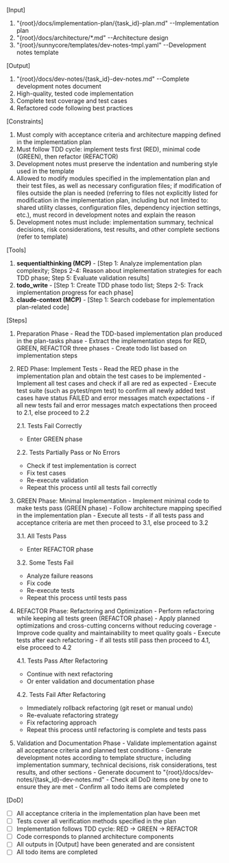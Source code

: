 [Input]
  1. "{root}/docs/implementation-plan/{task_id}-plan.md" --Implementation plan
  2. "{root}/docs/architecture/*.md" --Architecture design
  3. "{root}/sunnycore/templates/dev-notes-tmpl.yaml" --Development notes template

[Output]
  1. "{root}/docs/dev-notes/{task_id}-dev-notes.md" --Complete development notes document
  2. High-quality, tested code implementation
  3. Complete test coverage and test cases
  4. Refactored code following best practices

[Constraints]
  1. Must comply with acceptance criteria and architecture mapping defined in the implementation plan
  2. Must follow TDD cycle: implement tests first (RED), minimal code (GREEN), then refactor (REFACTOR)
  3. Development notes must preserve the indentation and numbering style used in the template
  4. Allowed to modify modules specified in the implementation plan and their test files, as well as necessary configuration files; if modification of files outside the plan is needed (referring to files not explicitly listed for modification in the implementation plan, including but not limited to: shared utility classes, configuration files, dependency injection settings, etc.), must record in development notes and explain the reason
  5. Development notes must include: implementation summary, technical decisions, risk considerations, test results, and other complete sections (refer to template)

[Tools]
  1. **sequentialthinking (MCP)**
    - [Step 1: Analyze implementation plan complexity; Steps 2-4: Reason about implementation strategies for each TDD phase; Step 5: Evaluate validation results]
  2. **todo_write**
    - [Step 1: Create TDD phase todo list; Steps 2-5: Track implementation progress for each phase]
  3. **claude-context (MCP)**
    - [Step 1: Search codebase for implementation plan-related code]

[Steps]
  1. Preparation Phase
    - Read the TDD-based implementation plan produced in the plan-tasks phase
    - Extract the implementation steps for RED, GREEN, REFACTOR three phases
    - Create todo list based on implementation steps

  2. RED Phase: Implement Tests
    - Read the RED phase in the implementation plan and obtain the test cases to be implemented
    - Implement all test cases and check if all are red as expected
    - Execute test suite (such as pytest/npm test) to confirm all newly added test cases have status FAILED and error messages match expectations
    - if all new tests fail and error messages match expectations then proceed to 2.1, else proceed to 2.2
      
      2.1. Tests Fail Correctly
        - Enter GREEN phase
      
      2.2. Tests Partially Pass or No Errors
        - Check if test implementation is correct
        - Fix test cases
        - Re-execute validation
        - Repeat this process until all tests fail correctly

  3. GREEN Phase: Minimal Implementation
    - Implement minimal code to make tests pass (GREEN phase)
    - Follow architecture mapping specified in the implementation plan
    - Execute all tests
    - if all tests pass and acceptance criteria are met then proceed to 3.1, else proceed to 3.2
      
      3.1. All Tests Pass
        - Enter REFACTOR phase
      
      3.2. Some Tests Fail
        - Analyze failure reasons
        - Fix code
        - Re-execute tests
        - Repeat this process until tests pass

  4. REFACTOR Phase: Refactoring and Optimization
    - Perform refactoring while keeping all tests green (REFACTOR phase)
    - Apply planned optimizations and cross-cutting concerns without reducing coverage
    - Improve code quality and maintainability to meet quality goals
    - Execute tests after each refactoring
    - if all tests still pass then proceed to 4.1, else proceed to 4.2
      
      4.1. Tests Pass After Refactoring
        - Continue with next refactoring
        - Or enter validation and documentation phase
      
      4.2. Tests Fail After Refactoring
        - Immediately rollback refactoring (git reset or manual undo)
        - Re-evaluate refactoring strategy
        - Fix refactoring approach
        - Repeat this process until refactoring is complete and tests pass

  5. Validation and Documentation Phase
    - Validate implementation against all acceptance criteria and planned test conditions
    - Generate development notes according to template structure, including implementation summary, technical decisions, risk considerations, test results, and other sections
    - Generate document to "{root}/docs/dev-notes/{task_id}-dev-notes.md"
    - Check all DoD items one by one to ensure they are met
    - Confirm all todo items are completed

[DoD]
  - [ ] All acceptance criteria in the implementation plan have been met
  - [ ] Tests cover all verification methods specified in the plan
  - [ ] Implementation follows TDD cycle: RED → GREEN → REFACTOR
  - [ ] Code corresponds to planned architecture components
  - [ ] All outputs in [Output] have been generated and are consistent
  - [ ] All todo items are completed
